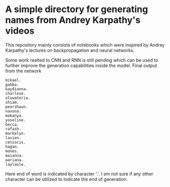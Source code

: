 # A simple directory for generating names from Andrey Karpathy's videos

This repository mainly consists of notebooks which were inspired by Andrey Karpathy's lectures on backpropagation and neural networks.


Some work realted to CNN and RNN is still pending which can be used to further improve the generation capabilities inside the model.
Final output from the network

```
mikael.
gabba.
kaydianna.
charlese.
oluwateria.
shiam.
pearshaun.
navona.
makanya.
yoseline.
becca.
rafash.
markelyn.
lavien.
ceniocis.
hagan.
mones.
maianna.
aariana.
laylaole.
```
Here end of word is indicated by character '.'. I am not sure if any other character can be utilized to indicate the end of generation.
